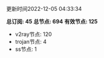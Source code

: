 更新时间2022-12-05 04:33:34

**总订阅: 45**
**总节点: 694**
**有效节点: 125**
- v2ray节点: 120
- trojan节点: 4
- ss节点: 1
